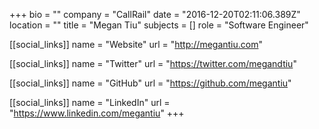 +++
bio = ""
company = "CallRail"
date = "2016-12-20T02:11:06.389Z"
location = ""
title = "Megan Tiu"
subjects = []
role = "Software Engineer"

[[social_links]]
  name = "Website"
  url = "http://megantiu.com"

[[social_links]]
  name = "Twitter"
  url = "https://twitter.com/megandtiu"

[[social_links]]
  name = "GitHub"
  url = "https://github.com/megantiu"

[[social_links]]
  name = "LinkedIn"
  url = "https://www.linkedin.com/megantiu"
+++
